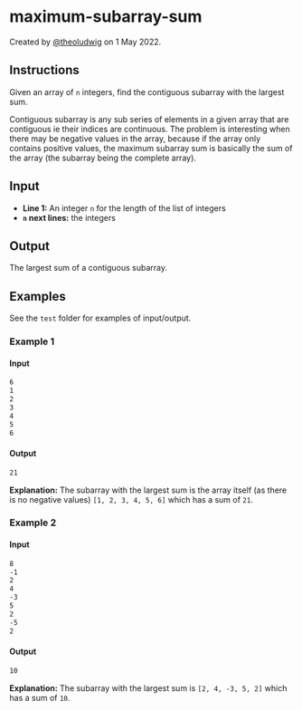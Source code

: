 # maximum-subarray-sum

Created by [@theoludwig](https://github.com/theoludwig) on 1 May 2022.

## Instructions

Given an array of `n` integers, find the contiguous subarray with the largest sum.

Contiguous subarray is any sub series of elements in a given array that are contiguous ie their indices are continuous. The problem is interesting when there may be negative values in the array, because if the array only contains positive values, the maximum subarray sum is basically the sum of the array (the subarray being the complete array).

## Input

- **Line 1:** An integer `n` for the length of the list of integers
- **`n` next lines:** the integers

## Output

The largest sum of a contiguous subarray.

## Examples

See the `test` folder for examples of input/output.

### Example 1

#### Input

```txt
6
1
2
3
4
5
6
```

#### Output

```txt
21
```

**Explanation:** The subarray with the largest sum is the array itself (as there is no negative values) `[1, 2, 3, 4, 5, 6]` which has a sum of `21`.

### Example 2

#### Input

```txt
8
-1
2
4
-3
5
2
-5
2
```

#### Output

```txt
10
```

**Explanation:** The subarray with the largest sum is `[2, 4, -3, 5, 2]` which has a sum of `10`.
